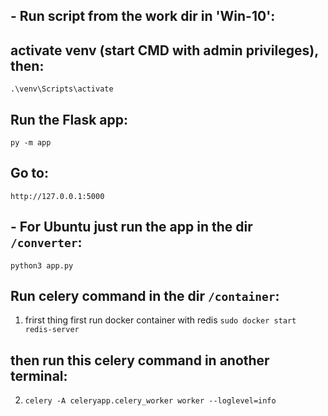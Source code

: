 ## - Run script from the work dir in 'Win-10':
## activate venv (start CMD with admin privileges), then:
`.\venv\Scripts\activate`

## Run the Flask app:

`py -m app`

## Go to:

`http://127.0.0.1:5000`

## - For Ubuntu just run the app in the dir `/converter`:

`python3 app.py`

## Run celery command in the dir `/container`:

1) frirst thing first run docker container with redis
`sudo docker start redis-server`

## then run this celery command in another terminal:

2) `celery -A celeryapp.celery_worker worker --loglevel=info`